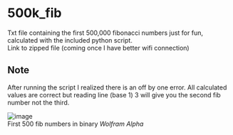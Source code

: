 # 500k_fib
Txt file containing the first 500,000 fibonacci numbers just for fun, calculated with the included python script.  
Link to zipped file (coming once I have better wifi connection)
## Note
After running the script I realized there is an off by one error. All calculated values are correct but reading line (base 1) 3 will give you the second fib number not the third.  

![image](https://user-images.githubusercontent.com/45807040/68999665-4175c380-0889-11ea-8a2e-c2568e39ffdc.png)  
First 500 fib numbers in binary *Wolfram Alpha*
